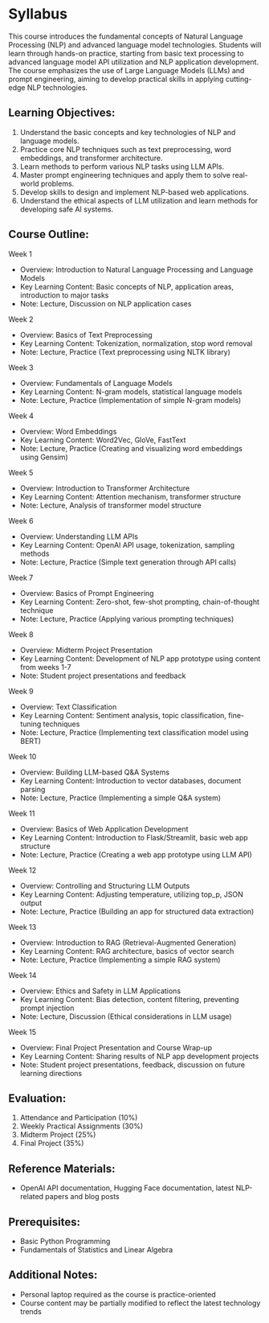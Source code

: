 # Syllabus

This course introduces the fundamental concepts of Natural Language Processing (NLP) and advanced language model technologies. Students will learn through hands-on practice, starting from basic text processing to advanced language model API utilization and NLP application development. The course emphasizes the use of Large Language Models (LLMs) and prompt engineering, aiming to develop practical skills in applying cutting-edge NLP technologies.

## Learning Objectives:

1. Understand the basic concepts and key technologies of NLP and language models.
2. Practice core NLP techniques such as text preprocessing, word embeddings, and transformer architecture.
3. Learn methods to perform various NLP tasks using LLM APIs.
4. Master prompt engineering techniques and apply them to solve real-world problems.
5. Develop skills to design and implement NLP-based web applications.
6. Understand the ethical aspects of LLM utilization and learn methods for developing safe AI systems.

## Course Outline:

Week 1

- Overview: Introduction to Natural Language Processing and Language Models
- Key Learning Content: Basic concepts of NLP, application areas, introduction to major tasks
- Note: Lecture, Discussion on NLP application cases

Week 2

- Overview: Basics of Text Preprocessing
- Key Learning Content: Tokenization, normalization, stop word removal
- Note: Lecture, Practice (Text preprocessing using NLTK library)

Week 3

- Overview: Fundamentals of Language Models
- Key Learning Content: N-gram models, statistical language models
- Note: Lecture, Practice (Implementation of simple N-gram models)

Week 4

- Overview: Word Embeddings
- Key Learning Content: Word2Vec, GloVe, FastText
- Note: Lecture, Practice (Creating and visualizing word embeddings using Gensim)

Week 5

- Overview: Introduction to Transformer Architecture
- Key Learning Content: Attention mechanism, transformer structure
- Note: Lecture, Analysis of transformer model structure

Week 6

- Overview: Understanding LLM APIs
- Key Learning Content: OpenAI API usage, tokenization, sampling methods
- Note: Lecture, Practice (Simple text generation through API calls)

Week 7

- Overview: Basics of Prompt Engineering
- Key Learning Content: Zero-shot, few-shot prompting, chain-of-thought technique
- Note: Lecture, Practice (Applying various prompting techniques)

Week 8

- Overview: Midterm Project Presentation
- Key Learning Content: Development of NLP app prototype using content from weeks 1-7
- Note: Student project presentations and feedback

Week 9

- Overview: Text Classification
- Key Learning Content: Sentiment analysis, topic classification, fine-tuning techniques
- Note: Lecture, Practice (Implementing text classification model using BERT)

Week 10

- Overview: Building LLM-based Q&A Systems
- Key Learning Content: Introduction to vector databases, document parsing
- Note: Lecture, Practice (Implementing a simple Q&A system)

Week 11

- Overview: Basics of Web Application Development
- Key Learning Content: Introduction to Flask/Streamlit, basic web app structure
- Note: Lecture, Practice (Creating a web app prototype using LLM API)

Week 12

- Overview: Controlling and Structuring LLM Outputs
- Key Learning Content: Adjusting temperature, utilizing top_p, JSON output
- Note: Lecture, Practice (Building an app for structured data extraction)

Week 13

- Overview: Introduction to RAG (Retrieval-Augmented Generation)
- Key Learning Content: RAG architecture, basics of vector search
- Note: Lecture, Practice (Implementing a simple RAG system)

Week 14

- Overview: Ethics and Safety in LLM Applications
- Key Learning Content: Bias detection, content filtering, preventing prompt injection
- Note: Lecture, Discussion (Ethical considerations in LLM usage)

Week 15

- Overview: Final Project Presentation and Course Wrap-up
- Key Learning Content: Sharing results of NLP app development projects
- Note: Student project presentations, feedback, discussion on future learning directions

## Evaluation:

1. Attendance and Participation (10%)
2. Weekly Practical Assignments (30%)
3. Midterm Project (25%)
4. Final Project (35%)

## Reference Materials:

- OpenAI API documentation, Hugging Face documentation, latest NLP-related papers and blog posts

## Prerequisites:

- Basic Python Programming
- Fundamentals of Statistics and Linear Algebra

## Additional Notes:

- Personal laptop required as the course is practice-oriented
- Course content may be partially modified to reflect the latest technology trends
